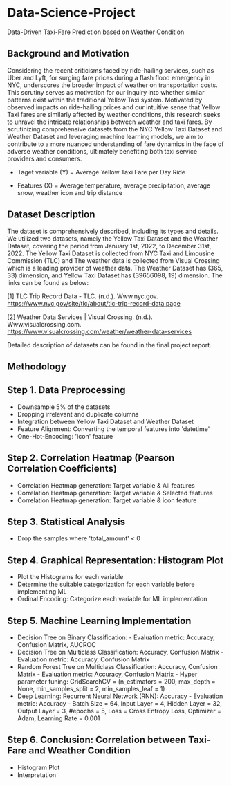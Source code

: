 # Data-Science-Project
Data-Driven Taxi-Fare Prediction based on Weather Condition

## Background and Motivation
Considering the recent criticisms faced by ride-hailing services, such as Uber and Lyft, for surging fare prices during a flash flood emergency in NYC, underscores the broader impact of weather on transportation costs. This scrutiny serves as motivation for our inquiry into whether similar patterns exist within the traditional Yellow Taxi system. Motivated by observed impacts on ride-hailing prices and our intuitive sense that Yellow Taxi fares are similarly affected by weather conditions, this research seeks to unravel the intricate relationships between weather and taxi fares. By scrutinizing comprehensive datasets from the NYC Yellow Taxi Dataset and Weather Dataset and leveraging machine learning models, we aim to contribute to a more nuanced understanding of fare dynamics in the face of adverse weather conditions, ultimately benefiting both taxi service providers and consumers.

- Taget variable (Y) = Average Yellow Taxi Fare per Day Ride

- Features (X) = Average temperature, average precipitation, average snow, weather icon and trip distance


## Dataset Description
The dataset is comprehensively described, including its types and details. We utilized two datasets, namely the Yellow Taxi Dataset and the Weather Dataset, covering the period from January 1st, 2022, to December 31st, 2022.
The Yellow Taxi Dataset is collected from NYC Taxi and Limousine Commission (TLC) and The weather data is collected from Visual Crossing which is a leading provider of weather data. The Weather Dataset has (365, 33) dimension, and Yellow Taxi Dataset has (39656098, 19) dimension. The links can be found as below:

[1] TLC Trip Record Data - TLC. (n.d.). Www.nyc.gov. https://www.nyc.gov/site/tlc/about/tlc-trip-record-data.page

[2] Weather Data Services | Visual Crossing. (n.d.). Www.visualcrossing.com. https://www.visualcrossing.com/weather/weather-data-services

Detailed description of datasets can be found in the final project report.

## Methodology
## Step 1. Data Preprocessing
- Downsample 5% of the datasets
- Dropping irrelevant and duplicate columns
- Integration between Yellow Taxi Dataset and Weather Dataset
- Feature Alignment: Converting the temporal features into 'datetime'
- One-Hot-Encoding: 'icon' feature

## Step 2. Correlation Heatmap (Pearson Correlation Coefficients)
- Correlation Heatmap generation: Target variable & All features
- Correlation Heatmap generation: Target variable & Selected features
- Correlation Heatmap generation: Target variable & icon feature

## Step 3. Statistical Analysis
- Drop the samples where 'total_amount' < 0

## Step 4. Graphical Representation: Histogram Plot
- Plot the Histograms for each variable
- Determine the suitable categorization for each variable before implementing ML
- Ordinal Encoding: Categorize each variable for ML implementation

## Step 5. Machine Learning Implementation
- Decision Tree on Binary Classification:
      - Evaluation metric: Accuracy, Confusion Matrix, AUCROC
- Decision Tree on Multiclass Classification: Accuracy, Confusion Matrix
      - Evaluation metric: Accuracy, Confusion Matrix
- Random Forest Tree on Multiclass Classification: Accuracy, Confusion Matrix
      - Evaluation metric: Accuracy, Confusion Matrix
      - Hyper parameter tuning: GridSearchCV = (n_estimators = 200, max_depth = None, min_samples_split = 2, min_samples_leaf = 1)
- Deep Learning: Recurrent Neural Network (RNN): Accuracy
      - Evaluation metric: Accuracy
      - Batch Size = 64, Input Layer = 4, Hidden Layer = 32, Output Layer = 3, #epochs = 5, Loss = Cross Entropy Loss, Optimizer = Adam, Learning Rate = 0.001

## Step 6. Conclusion: Correlation between Taxi-Fare and Weather Condition
- Histogram Plot
- Interpretation
  

